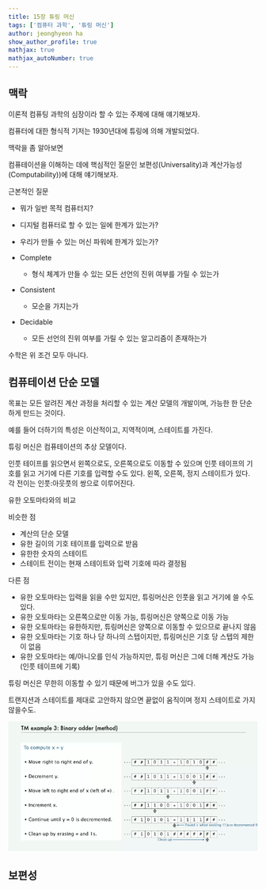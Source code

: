 ```yaml
---
title: 15장 튜링 머신
tags: ['컴퓨터 과학', '튜링 머신']
author: jeonghyeon ha
show_author_profile: true
mathjax: true
mathjax_autoNumber: true
---
```


## 맥락

이론적 컴퓨팅 과학의 심장이라 할 수 있는 주제에 대해 얘기해보자.

컴퓨터에 대한 형식적 기저는 1930년대에 튜링에 의해 개발되었다.

맥락을 좀 알아보면

컴퓨테이션을 이해하는 데에 핵심적인 질문인 보편성(Universality)과 계산가능성(Computability))에 대해 얘기해보자.

근본적인 질문

* 뭐가 일반 목적 컴퓨터지?
* 디지털 컴퓨터로 할 수 있는 일에 한계가 있는가?
* 우리가 만들 수 있는 머신 파워에 한계가 있는가?

* Complete
  * 형식 체계가 만들 수 있는 모든 선언의 진위 여부를 가릴 수 있는가
* Consistent
  * 모순을 가지는가
* Decidable
  * 모든 선언의 진위 여부를 가릴 수 있는 알고리즘이 존재하는가

수학은 위 조건 모두 아니다.

## 컴퓨테이션 단순 모델

목표는 모든 알려진 계산 과정을 처리할 수 있는 계산 모델의 개발이며, 가능한 한 단순하게 만드는 것이다.

예를 들어 더하기의 특성은 이산적이고, 지역적이며, 스테이트를 가진다.

튜링 머신은 컴퓨테이션의 추상 모델이다.

인풋 테이프를 읽으면서 왼쪽으로도, 오른쪽으로도 이동할 수 있으며 인풋 테이프의 기호를 읽고 거기에 다른 기호를 입력할 수도 있다. 왼쪽, 오른쪽, 정지 스테이트가 있다. 각 전이는 인풋:아웃풋의 쌍으로 이루어진다.

유한 오토마타와의 비교

비슷한 점

* 계산의 단순 모델
* 유한 길이의 기호 테이프를 입력으로 받음
* 유한한 숫자의 스테이트
* 스테이트 전이는 현재 스테이트와 입력 기호에 따라 결정됨

다른 점

* 유한 오토마타는 입력을 읽을 수만 있지만, 튜링머신은 인풋을 읽고 거기에 쓸 수도 있다.
* 유한 오토마타는 오른쪽으로만 이동 가능, 튜링머신은 양쪽으로 이동 가능
* 유한 오토마타는 유한하지만, 튜링머신은 양쪽으로 이동할 수 있으므로 끝나지 않음
* 유한 오토마타는 기호 하나 당 하나의 스텝이지만, 튜링머신은 기호 당 스텝의 제한이 없음
* 유한 오토마타는 예/아니오를 인식 가능하지만, 튜링 머신은 그에 더해 계산도 가능(인풋 테이프에 기록)

튜링 머신은 무한히 이동할 수 있기 때문에 버그가 있을 수도 있다.

트랜지션과 스테이트를 제대로 고안하지 않으면 끝없이 움직이며 정지 스테이트로 가지 않을수도.

![binaryadder](adder.png)

## 보편성

